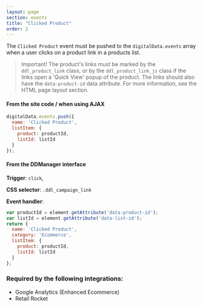 ```yaml
---
layout: page
section: events
title: "Clicked Product"
order: 2
---
```

The `Clicked Product` event must be pushed to the `digitalData.events` array when a user clicks on a product link in a products list.

> Important! The product's links must be marked by the `ddl_product_link` class, or by the `ddl_product_link_js` class if the links open a 'Quick View' popup of the product. The links should also have the `data-product-id` data attribute. For more information, see the HTML page layout section.

#### From the site code / when using AJAX
```javascript
digitalData.events.push({
  name: 'Clicked Product',
  listItem: {
    product: productId,
    listId: listId
  }
});
```

#### From the DDManager interface
**Trigger**: `click`,

**CSS selector**: `.ddl_campaign_link`

**Event handler**:

```javascript
var productId = element.getAttribute('data-product-id');
var listId = element.getAttribute('data-list-id');
return {
  name: 'Clicked Product',
  category: 'Ecommerce',
  listItem: {
    product: productId,
    listId: listId
  }
};
```

### Required by the following integrations:
* Google Analytics (Enhanced Ecommerce)
* Retail Rocket
